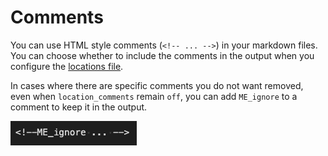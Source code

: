 <!--
# Copyright 2022, 2025 IBM Inc. All rights reserved
# SPDX-License-Identifier: Apache2.0
# Last updated: 2025-07-17
-->

# Comments

You can use HTML style comments (<code>&lt;!-- ... --&gt;</code>) in your markdown files. You can choose whether to include the comments in the output when you configure the [locations file](setup.md). 


In cases where there are specific comments you do not want removed, even when `location_comments` remain `off`, you can add `ME_ignore` to a comment to keep it in the output.

![example in a comment](images/me-ignore-comment.png)
